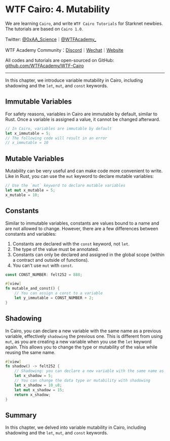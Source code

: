 # WTF Cairo: 4. Mutability

We are learning `Cairo`, and write `WTF Cairo Tutorials` for Starknet newbies. The tutorials are based on `Cairo 1.0`.

Twitter: [@0xAA_Science](https://twitter.com/0xAA_Science)｜[@WTFAcademy_](https://twitter.com/WTFAcademy_)

WTF Academy Community：[Discord](https://discord.wtf.academy)｜[Wechat](https://docs.google.com/forms/d/e/1FAIpQLSe4KGT8Sh6sJ7hedQRuIYirOoZK_85miz3dw7vA1-YjodgJ-A/viewform?usp=sf_link)｜[Website](https://wtf.academy)

All codes and tutorials are open-sourced on GitHub: [github.com/WTFAcademy/WTF-Cairo](https://github.com/WTFAcademy/WTF-Cairo)

---

In this chapter, we introduce variable mutability in Cairo, including shadowing and the `let`, `mut`, and `const` keywords.

## Immutable Variables

For safety reasons, variables in Cairo are immutable by default, similar to Rust. Once a variable is assigned a value, it cannot be changed afterward.

```rust
// In Cairo, variables are immutable by default
let x_immutable = 5;
// The following code will result in an error
// x_immutable = 10
```

## Mutable Variables

Mutability can be very useful and can make code more convenient to write. Like in Rust, you can use the `mut` keyword to declare mutable variables:

```rust
// Use the `mut` keyword to declare mutable variables
let mut x_mutable = 5;
x_mutable = 10;
```

## Constants

Similar to immutable variables, constants are values bound to a name and are not allowed to change. However, there are a few differences between constants and variables:

1. Constants are declared with the `const` keyword, not `let`.
2. The type of the value must be annotated.
3. Constants can only be declared and assigned in the global scope (within a contract and outside of functions).
4. You can't use `mut` with `const`.

```rust
const CONST_NUMBER: felt252 = 888;

#[view]
fn mutable_and_const() {
    // You can assign a const to a variable
    let y_immutable = CONST_NUMBER + 2;
}
```

## Shadowing

In Cairo, you can declare a new variable with the same name as a previous variable, effectively `shadowing` the previous one. This is different from using `mut`, as you are creating a new variable when you use the `let` keyword again. This allows you to change the type or mutability of the value while reusing the same name.

```rust
#[view]
fn shadow() -> felt252 {
    // Shadowing: you can declare a new variable with the same name as previous ones.
    let x_shadow = 5;
    // You can change the data type or mutability with shadowing
    let x_shadow = 10_u8;
    let mut x_shadow = 15;
    return x_shadow;
}
```

## Summary

In this chapter, we delved into variable mutability in Cairo, including shadowing and the `let`, `mut`, and `const` keywords.